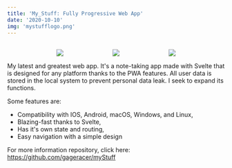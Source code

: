 ```yaml
---
title: 'My_Stuff: Fully Progressive Web App'
date: '2020-10-10'
img: 'mystufflogo.png'
---
```

<br/>
<a href="https://gageracer.github.io/myStuff/" target="_blank" style="display: flex; flex-direction: row; justify-content: space-evenly; max-width: 100%" >
  <img style="max-width: 30%" src="/images/mystuffgif/gif1.gif"  />
  <img style="max-width: 30%" src="/images/mystuffgif/gif2.gif"  /> 
  <img style="max-width: 30%" src="/images/mystuffgif/gif3.gif"  />
</a>

My latest and greatest web app. It's a note-taking app made with Svelte that is designed for any platform thanks to the PWA features. All user data is stored in the local system to prevent personal data leak. I seek to expand its functions. 

Some features are:
- Compatibility with IOS, Android, macOS, Windows, and Linux,
- Blazing-fast thanks to Svelte,
- Has it's own state and routing,
- Easy navigation with a simple design

For more information repository, click here: <https://github.com/gageracer/myStuff>